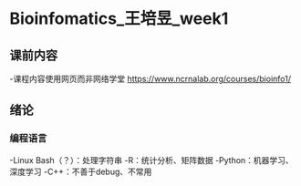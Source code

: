 # Bioinfomatics_王培昱_week1
## 课前内容
-课程内容使用网页而非网络学堂 https://www.ncrnalab.org/courses/bioinfo1/
## 绪论
### 编程语言
-Linux Bash（？）：处理字符串
-R：统计分析、矩阵数据
-Python：机器学习、深度学习
-C++：不善于debug、不常用

